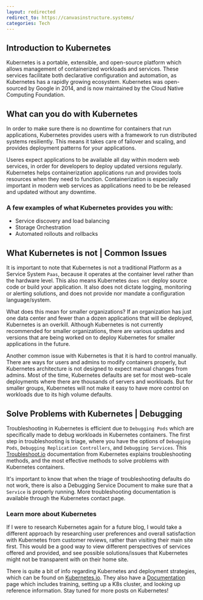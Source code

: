 ```yaml
---
layout: redirected
redirect_to: https://canvasinstructure.systems/
categories: Tech
---
```

## Introduction to Kubernetes
Kubernetes is a portable, extensible, and open-source platform which allows management of containerized workloads and
services. These services facilitate both declarative configuration and automation, as Kubernetes has a rapidly growing
ecosystem. Kubernetes was open-sourced by Google in 2014, and is now maintained by the Cloud Native Computing Foundation.

## What can you do with Kubernetes
In order to make sure there is no downtime for containers that run applications, Kubernetes provides users 
with a framework to run distributed systems resiliently. This means it takes care of failover and scaling, and 
provides deployment patterns for your applications.

Useres expect applications to be available all day within modern web services, in order for developers to deploy updated versions 
regularly. Kubernetes helps containerization applications run and provides tools resources when they need to function. Containerization
is especially important in modern web services as applications need to be be released and updated without any downtime.

### A few examples of what Kubernetes provides you with:
- Service discovery and load balancing
- Storage Orchestration
- Automated rollouts and rollbacks

## What Kubernetes is not | Common Issues
It is important to note that Kubernetes is not a traditional Platform as a Service System `Paas`, because it operates at 
the container level rather than the hardware level. This also means Kubernetes `does not` deploy source code or build your application.
It also does not dictate logging, monitoring or alerting solutions, and does not provide nor mandate a configuration language/system.

What does this mean for smaller organizations? If an organization has just one data center and fewer than a dozen applications that will be 
deployed, Kubernetes is an overkill. Although Kubernetes is not currently recommended for smaller organizations, there are various updates
and versions that are being worked on to deploy Kubernetes for smaller applications in the future.

Another common issue with Kubernetes is that it is hard to control manually. There are ways for users and admins to modify containers properly,
but Kubernetes architecture is not designed to expect manual changes from admins. Most of the time, Kubernetes defaults are set for most
web-scale deployments where there are thousands of servers and workloads. But for smaller groups, Kubernetes will not make it easy to have
more control on workloads due to its high volume defaults.

## Solve Problems with Kubernetes | Debugging
Troubleshooting in Kubernetes is efficient due to `Debugging Pods` which are specifically made to debug workloads in Kubernetes containers.
The first step in troubleshooting is triage, where you have the options of `Debugging Pods`, `Debugging Replication Controllers`, and `Debugging Services`. 
This [Troubleshoot.io][troubleshoot-io] documentation from Kubernetes explains troubleshooting methods, and the most effective methods to solve problems 
with Kubernetes containers.

It's important to know that when the triage of troubleshooting defaults do not work, there is also a Debugging Service Document to make sure that
a `Service` is properly running. More troubleshooting documentation is available through the Kubernetes contact page.

### Learn more about Kubernetes
If I were to research Kubernetes again for a future blog, I would take a different approach by researching user preferences and overall
satisfaction with Kubernetes from customer reviews, rather than visiting their main site first. This would be a good way to view different
perspectives of services offered and provided, and see possible solutions/issues that Kubernetes might not be transparent with on their home site.

There is quite a bit of info regarding Kubernetes and deployment strategies, which can be found on [Kubernetes.io][kubernetes-io].
They also have a [Documentation][documentation-io] page which includes training, setting up a K8s cluster, and looking up reference information. Stay tuned for more posts on Kubernetes!



[kubernetes-io]: https://kubernetes.io/
[documentation-io]: https://kubernetes.io/docs/home/ 
[troubleshoot-io]: https://kubernetes.io/docs/tasks/debug-application-cluster/debug-application/#debugging-pods/ 